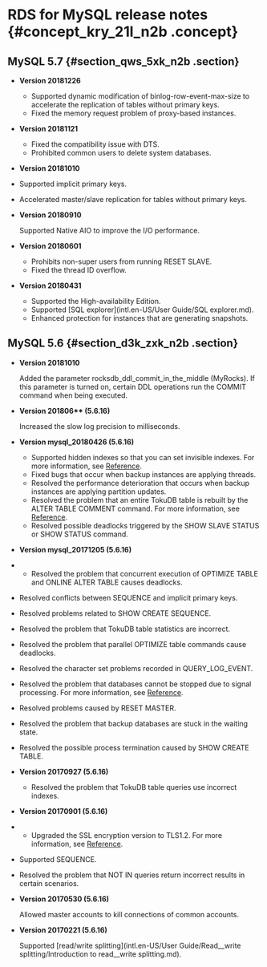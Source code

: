 # RDS for MySQL release notes {#concept_kry_21l_n2b .concept}

## MySQL 5.7 {#section_qws_5xk_n2b .section}

-   **Version 20181226**

    -   Supported dynamic modification of binlog-row-event-max-size to accelerate the replication of tables without primary keys.
    -   Fixed the memory request problem of proxy-based instances.
-   **Version 20181121**

    -   Fixed the compatibility issue with DTS.
    -   Prohibited common users to delete system databases.
-   **Version 20181010**

-   Supported implicit primary keys.
-   Accelerated master/slave replication for tables without primary keys.
-   **Version 20180910**

    Supported Native AIO to improve the I/O performance.

-   **Version 20180601**

    -   Prohibits non-super users from running RESET SLAVE.
    -   Fixed the thread ID overflow.
-   **Version 20180431**
    -   Supported the High-availability Edition.
    -   Supported [SQL explorer](intl.en-US/User Guide/SQL explorer.md).
    -   Enhanced protection for instances that are generating snapshots.

## MySQL 5.6 {#section_d3k_zxk_n2b .section}

-   **Version 20181010**

    Added the parameter rocksdb\_ddl\_commit\_in\_the\_middle \(MyRocks\). If this parameter is turned on, certain DDL operations run the COMMIT command when being executed.

-   **Version 201806\*\* \(5.6.16\)**

    Increased the slow log precision to milliseconds.

-   **Version mysql\_20180426 \(5.6.16\)**
    -   Supported hidden indexes so that you can set invisible indexes. For more information, see [Reference](https://github.com/alibaba/AliSQL/wiki/Changes-in-AliSQL-5.6.32-(2017-07-16)#1-invisible-indexes).
    -   Fixed bugs that occur when backup instances are applying threads.
    -   Resolved the performance deterioration that occurs when backup instances are applying partition updates.
    -   Resolved the problem that an entire TokuDB table is rebuilt by the ALTER TABLE COMMENT command. For more information, see [Reference](https://github.com/alibaba/AliSQL/wiki/Changes-in-AliSQL-5.6.32-(2018-05-01)#1-alter-tokudb-table-comment-rebuild-whole-engine-data).
    -   Resolved possible deadlocks triggered by the SHOW SLAVE STATUS or SHOW STATUS command.
-   **Version mysql\_20171205 \(5.6.16\)**
-   -   Resolved the problem that concurrent execution of OPTIMIZE TABLE and ONLINE ALTER TABLE causes deadlocks.
-   Resolved conflicts between SEQUENCE and implicit primary keys.
-   Resolved problems related to SHOW CREATE SEQUENCE.
-   Resolved the problem that TokuDB table statistics are incorrect.
-   Resolved the problem that parallel OPTIMIZE table commands cause deadlocks.
-   Resolved the character set problems recorded in QUERY\_LOG\_EVENT.
-   Resolved the problem that databases cannot be stopped due to signal processing. For more information, see [Reference](https://github.com/alibaba/AliSQL/wiki/Changes-in-AliSQL-5.6.32-%282017-10-10%29#1-the-ack-receiver-thread-didnt-handle-signal-correctly).
-   Resolved problems caused by RESET MASTER.
-   Resolved the problem that backup databases are stuck in the waiting state.
-   Resolved the possible process termination caused by SHOW CREATE TABLE.
-   **Version 20170927 \(5.6.16\)**
    -   Resolved the problem that TokuDB table queries use incorrect indexes.
-   **Version 20170901 \(5.6.16\)**
-   -   Upgraded the SSL encryption version to TLS1.2. For more information, see [Reference](https://github.com/alibaba/AliSQL/wiki/Changes-in-AliSQL-5.6.32-(2017-10-10)#2-upgrade-ssl-tlsv12).
-   Supported SEQUENCE.
-   Resolved the problem that NOT IN queries return incorrect results in certain scenarios.
-   **Version 20170530 \(5.6.16\)**

    Allowed master accounts to kill connections of common accounts.

-   **Version 20170221 \(5.6.16\)**

    Supported [read/write splitting](intl.en-US/User Guide/Read__write splitting/Introduction to read__write splitting.md).


